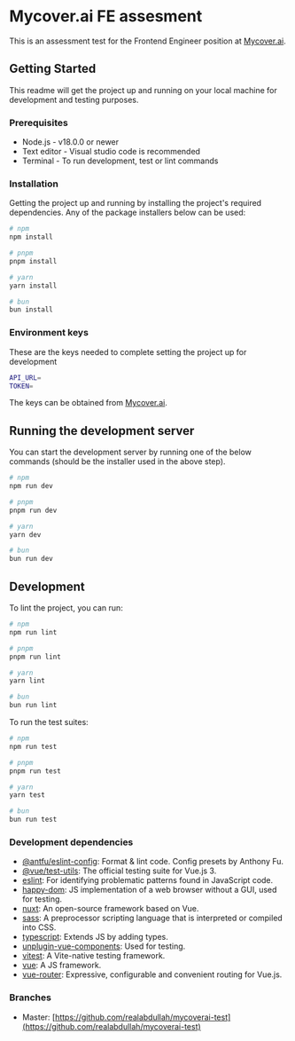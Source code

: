 # Mycover.ai FE assesment

This is an assessment test for the Frontend Engineer position at [Mycover.ai](https://mycover.ai).

## Getting Started

This readme will get the project up and running on your local machine for development and testing purposes.

### Prerequisites

* Node.js - v18.0.0 or newer
* Text editor - Visual studio code is recommended
* Terminal - To run development, test or lint commands

### Installation

Getting the project up and running by installing the project's required dependencies. Any of the package installers below can be used:

```bash
# npm
npm install

# pnpm
pnpm install

# yarn
yarn install

# bun
bun install
```

### Environment keys

These are the keys needed to complete setting the project up for development

```bash
API_URL=
TOKEN=
```

The keys can be obtained from [Mycover.ai](https://docs.mycover.ai/).

## Running the development server

You can start the development server by running one of the below commands (should be the installer used in the above step).

```bash
# npm
npm run dev

# pnpm
pnpm run dev

# yarn
yarn dev

# bun
bun run dev
```

## Development

To lint the project, you can run:

```bash
# npm
npm run lint

# pnpm
pnpm run lint

# yarn
yarn lint

# bun
bun run lint
```

To run the test suites:

```bash
# npm
npm run test

# pnpm
pnpm run test

# yarn
yarn test

# bun
bun run test
```

### Development dependencies

* [@antfu/eslint-config](https://github.com/antfu/eslint-config): Format & lint code. Config presets by Anthony Fu.
* [@vue/test-utils](https://test-utils.vuejs.org/): The official testing suite for Vue.js 3.
* [eslint](https://eslint.org/): For identifying problematic patterns found in JavaScript code.
* [happy-dom](https://github.com/capricorn86/happy-dom): JS implementation of a web browser without a GUI, used for testing.
* [nuxt](https://nuxt.com/): An open-source framework based on Vue.
* [sass](https://sass-lang.com/): A preprocessor scripting language that is interpreted or compiled into CSS.
* [typescript](https://www.typescriptlang.org/): Extends JS by adding types.
* [unplugin-vue-components](https://github.com/unplugin/unplugin-vue-components#readme): Used for testing.
* [vitest](https://vitest.dev/): A Vite-native testing framework.
* [vue](https://vuejs.org/): A JS framework.
* [vue-router](https://router.vuejs.org/): Expressive, configurable and convenient routing for Vue.js.

### Branches

* Master: [https://github.com/realabdullah/mycoverai-test](https://github.com/realabdullah/mycoverai-test)
